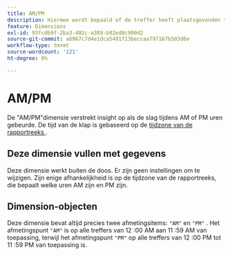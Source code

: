 ```yaml
---
title: AM/PM
description: Hiermee wordt bepaald of de treffer heeft plaatsgevonden tijdens uur 's ochtends of 's middags.
feature: Dimensions
exl-id: 93fcdb9f-2ba3-402c-a389-b02ed8c990d2
source-git-commit: a6967c7d4e1dca5491f13beccaa797167b503d6e
workflow-type: tm+mt
source-wordcount: '121'
ht-degree: 0%

---
```


# AM/PM

De &quot;AM/PM&quot;dimensie [ ](overview.md) verstrekt insight op als de slag tijdens AM of PM uren gebeurde. De tijd van de klap is gebaseerd op de [ tijdzone van de rapportreeks ](/help/admin/tools/manage-rs/edit-settings/general/general-acct-settings-admin.md).

## Deze dimensie vullen met gegevens

Deze dimensie werkt buiten de doos. Er zijn geen instellingen om te wijzigen. Zijn enige afhankelijkheid is op de tijdzone van de rapportreeks, die bepaalt welke uren AM zijn en PM zijn.

## Dimension-objecten

Deze dimensie bevat altijd precies twee afmetingsitems: `"AM"` en `"PM"` . Het afmetingspunt `"AM"` is op alle treffers van 12 :00 AM aan 11 :59 AM van toepassing, terwijl het afmetingspunt `"PM"` op alle treffers van 12 :00 PM tot 11 :59 PM van toepassing is.
